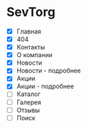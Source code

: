 # SevTorg
- [x] Главная
- [x] 404
- [x] Контакты
- [x] О компании
- [x] Новости
- [x] Новости - подробнее
- [x] Акции
- [x] Акции - подробнее
- [ ] Каталог 
- [ ] Галерея
- [ ] Отзывы 
- [ ] Поиск 
